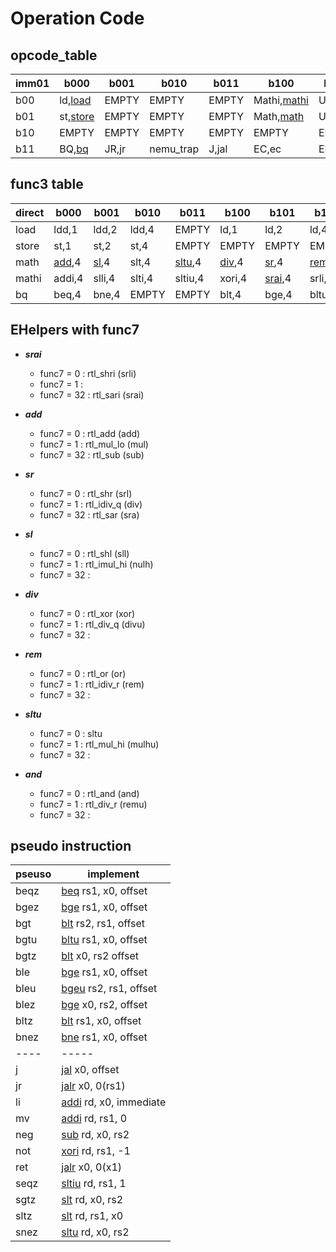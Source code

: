 # Operation Code
## opcode_table
|imm01|b000|b001|b010|b011|b100|b101|b110|b111|
|-----|----|----|----|----|----|----|----|----|
| b00| ld,[load](#load)| EMPTY| EMPTY| EMPTY| Mathi,[mathi](#mathi)| U,auipc| EMPTY| EMPTY|
| b01| st,[store](#store)| EMPTY| EMPTY| EMPTY| Math,[math](#math)| U, lui| EMPTY| EMPTY|
| b10| EMPTY| EMPTY| EMPTY| EMPTY| EMPTY| EMPTY| EMPTY| EMPTY|
| b11| BQ,[bq](#bq)| JR,<span id="jr">jr</span>| nemu_trap| J,<span id="jal">jal</span>| EC,ec| EMPTY| EMPTY| EMPTY|

## func3 table
|direct|b000|b001|b010|b011|b100|b101|b110|b111|
|-----|------|------|------|----|----|----|----|----|
|<span id="load">load</span>| ldd,1| ldd,2| ldd,4| EMPTY| ld,1| ld,2| ld,4| EMPTY|
|<span id="store">store</span>| st,1| st,2| st,4| EMPTY| EMPTY | EMPTY| EMPTY| EMPTY |
|<span id="math">math</span>| [add](#add),4| [sl](#sl),4| <span id="slt">slt</span>,4| [sltu](#sltu),4| [div](#div),4| [sr](#sr),4| [rem](#rem),4| [and](#and),4|
|<span id="mathi">mathi</span>| <span id="addi">addi</span>,4| slli,4| slti,4| <span id="sltiu">sltiu</span>,4| <span id="xori">xori</span>,4| [srai](#srai),4| srli,4| andi,4|
|<span id="bq">bq</span>| <span id="beq">beq</span>,4| <span id="bne">bne</span>,4| EMPTY| EMPTY| <span id="blt">blt</span>,4| <span id="bge">bge</span>,4| <span id="bltu">bltu</span>,4| <span id="bgeu">bgeu</span>,4|

## EHelpers with func7
* <span id="srai">***srai***</span>
  - func7 =  0 : rtl_shri (srli)
  - func7 =  1 : 
  - func7 = 32 : rtl_sari (srai)

* <span id="add">***add***</span>
  - func7 =  0 : rtl_add (add)
  - func7 =  1 : rtl_mul_lo (mul)
  - func7 = 32 : rtl_sub (<span id="sub">sub</span>)

* <span id="sr">***sr***</span>
  - func7 =  0 : rtl_shr (srl)
  - func7 =  1 : rtl_idiv_q (div)
  - func7 = 32 : rtl_sar (sra)

* <span id="sl">***sl***</span>
  - func7 =  0 : rtl_shl (sll)
  - func7 =  1 : rtl_imul_hi (nulh)
  - func7 = 32 : 

* <span id="div">***div***</span>
  - func7 =  0 : rtl_xor (xor)
  - func7 =  1 : rtl_div_q (divu)
  - func7 = 32 : 
  
* <span id="rem">***rem***</span>
  - func7 =  0 : rtl_or (or)
  - func7 =  1 : rtl_idiv_r (rem)
  - func7 = 32 : 

* <span id="sltu">***sltu***</span>
  - func7 =  0 : sltu
  - func7 =  1 : rtl_mul_hi (mulhu)
  - func7 = 32 : 

  
* <span id="and">***and***</span>
  - func7 =  0 : rtl_and (and)
  - func7 =  1 : rtl_div_r (remu)
  - func7 = 32 : 

  
## pseudo instruction
| pseuso | implement |
| ------ | --------- |
|beqz | [beq](#beq) rs1, x0, offset|
|bgez | [bge](#bge) rs1, x0, offset|
|bgt | [blt](#blt) rs2, rs1, offset|
|bgtu | [bltu](#bltu) rs1, x0, offset|
|bgtz | [blt](#blt) x0, rs2 offset|
|ble | [bge](#bge) rs1, x0, offset|
|bleu | [bgeu](#bgeu) rs2, rs1, offset|
|blez | [bge](#bge) x0, rs2, offset|
|bltz | [blt](#blt) rs1, x0, offset|
|bnez | [bne](#bne) rs1, x0, offset|
| ---- |----- |
|j | [jal](#jal) x0, offset|
|jr | [jalr](#jalr) x0, 0(rs1)|
|li | [addi](#addi) rd, x0, immediate|
|mv | [addi](#addi) rd, rs1, 0|
|neg | [sub](#sub) rd, x0, rs2|
|not | [xori](#xori) rd, rs1, -1|
|ret | [jalr](#jr) x0, 0(x1)|
|seqz | [sltiu](#sltiu) rd, rs1, 1|
|sgtz | [slt](#slt) rd, x0, rs2|
|sltz | [slt](#slt) rd, rs1, x0|
|snez | [sltu](#sltu) rd, x0, rs2|






 